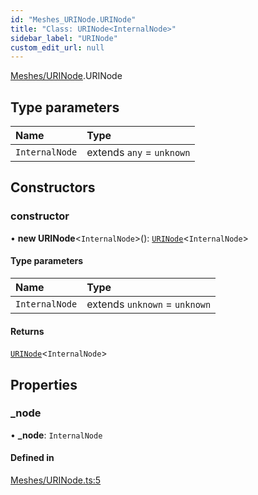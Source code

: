 ```yaml
---
id: "Meshes_URINode.URINode"
title: "Class: URINode<InternalNode>"
sidebar_label: "URINode"
custom_edit_url: null
---
```


[Meshes/URINode](../modules/Meshes_URINode.md).URINode

## Type parameters

| Name | Type |
| :------ | :------ |
| `InternalNode` | extends `any` = `unknown` |

## Constructors

### constructor

• **new URINode**\<`InternalNode`\>(): [`URINode`](Meshes_URINode.URINode.md)\<`InternalNode`\>

#### Type parameters

| Name | Type |
| :------ | :------ |
| `InternalNode` | extends `unknown` = `unknown` |

#### Returns

[`URINode`](Meshes_URINode.URINode.md)\<`InternalNode`\>

## Properties

### \_node

• **\_node**: `InternalNode`

#### Defined in

[Meshes/URINode.ts:5](https://github.com/lucasdamianjohnson/DivineVoxelEngine/blob/596fa7391478620ed460dfb4856ff0a763b91c49/divinestar/uri/src/Meshes/URINode.ts#L5)
